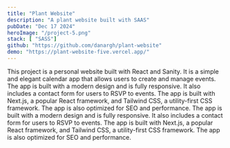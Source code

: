 ```yaml
---
title: "Plant Website"
description: "A plant website built with SAAS"
pubDate: "Dec 17 2024"
heroImage: "/project-5.png"
stack: [ "SASS"]
github: "https://github.com/danargh/plant-website"
demo: "https://plant-website-five.vercel.app/"
---
```


This project is a personal website built with React and Sanity. It is a simple and elegant calendar app that allows users to create and manage events. The app is built with a modern design and is fully responsive. It also includes a contact form for users to RSVP to events. The app is built with Next.js, a popular React framework, and Tailwind CSS, a utility-first CSS framework. The app is also optimized for SEO and performance. The app is built with a modern design and is fully responsive. It also includes a contact form for users to RSVP to events. The app is built with Next.js, a popular React framework, and Tailwind CSS, a utility-first CSS framework. The app is also optimized for SEO and performance.
